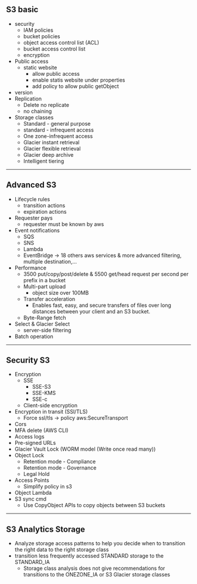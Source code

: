 S3 basic
-
- security
  - IAM policies
  - bucket policies
  - object access control list (ACL)
  - bucket access control list
  - encryption
- Public access
  - static website
    - allow public access
    - enable statis website under properties
    - add policy to allow public getObject
- version
- Replication
  - Delete no replicate
  - no chaining
- Storage classes
  - Standard - general purpose
  - standard - infrequent access
  - One zone-infrequent access
  - Glacier instant retrieval
  - Glacier flexible retrieval
  - Glacier deep archive
  - Intelligent tiering

---
## Advanced S3

- Lifecycle rules
  - transition actions
  - expiration actions
- Requester pays
  - requester must be known by aws
- Event notifications
  - SQS
  - SNS
  - Lambda
  - EventBridge -> 18 others aws services & more advanced filtering, multiple destination,...
- Performance
  - 3500 put/copy/post/delete & 5500 get/head request per second per prefix in a bucket
  - Multi-part upload
    - object size over 100MB
  - Transfer acceleration
    - Enables fast, easy, and secure transfers of files over long distances between your client and an S3 bucket.
  - Byte-Range fetch
- Select & Glacier Select
  - server-side filtering
- Batch operation

---
## Security S3 

- Encryption
  - SSE
    - SSE-S3
    - SSE-KMS
    - SSE-c
  - Client-side encryption
- Encryption in transit (SSl/TLS)
  - Force ssl/tls -> policy aws:SecureTransport
- Cors
- MFA delete (AWS CLI)
- Access logs
- Pre-signed URLs
- Glacier Vault Lock (WORM model (Write once read many))
- Object Lock
  - Retention mode - Compliance
  - Retention mode - Governance
  - Legal Hold
- Access Points
  - Simplify policy in s3
- Object Lambda
- S3 sync cmd
  - Use CopyObject APIs to copy objects between S3 buckets

---
## S3 Analytics Storage

- Analyze storage access patterns to help you decide when to transition the right data to the right storage class
- transition less frequently accessed STANDARD storage to the STANDARD_IA
  - Storage class analysis does not give recommendations for transitions to the ONEZONE_IA or S3 Glacier storage classes